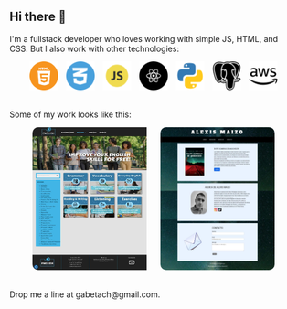 ## Hi there 👋 
I'm a fullstack developer who loves working with simple JS, HTML, and CSS. But I also work with other technologies:

<p align="center">
    <img src="img/294080_html_html5_icon.png" alt="HTML Logo" width="50" height="50" style="padding-right:10px;"/>
    <img src="img/4961937_css_logo_social media_icon.png" alt="CSS Logo" width="50" height="50" style="padding-right:10px;"/>
    <img src="img/652581_code_command_develop_javascript_language_icon.png" alt="JS Logo" width="50" height="50" style="padding-right:10px;"/>
    <img src="img/10186881_react_icon.png" alt="REACT Logo" width="50" height="50" style="padding-right:10px;"/>
    <img src="img/4375050_logo_python_icon.png" alt="Python Logo" width="50" height="50" style="padding-right:10px;"/>
    <img src="img/4691328_postgresql_icon.png" alt="Postgresql Logo" width="50" height="50" style="padding-right:10px;"/>
    <img src="img/8546827_aws_icon.png" alt="AWS Logo" width="50" height="50"/>
</p>

<br>
Some of my work looks like this:
<br>

<p align="center">
    <img src="img/screencapture-english4everyone-net-2024-12-20-14_04_49.jpg" alt="English4Everyone homepage" width="200" height="250" style="border-radius:10px; padding-right: 20px;"/>
    <img src="img/screencapture-alexismaizo-netlify-app-2025-05-19-16_02_04.jpg" alt="Writer's Portfolio" width="200" height="250" style="border-radius:10px;"/>
</p>

<br>
Drop me a line at gabetach@gmail.com.